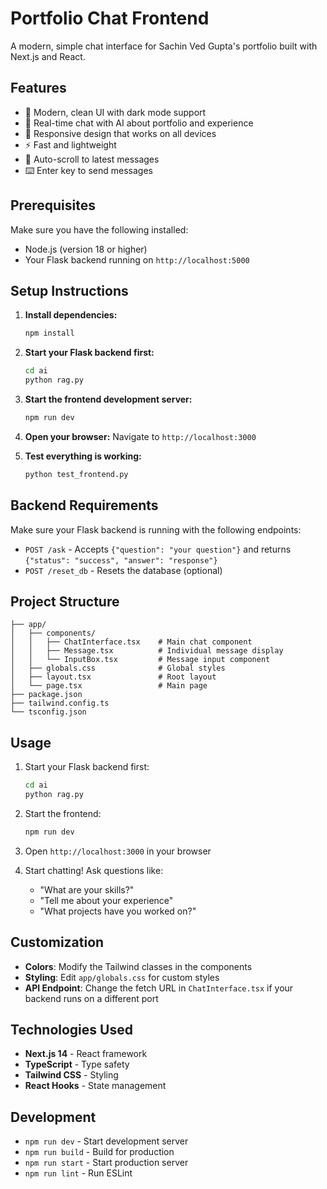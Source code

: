 # Portfolio Chat Frontend

A modern, simple chat interface for Sachin Ved Gupta's portfolio built with Next.js and React.

## Features

- 🎨 Modern, clean UI with dark mode support
- 💬 Real-time chat with AI about portfolio and experience
- 📱 Responsive design that works on all devices
- ⚡ Fast and lightweight
- 🔄 Auto-scroll to latest messages
- ⌨️ Enter key to send messages

## Prerequisites

Make sure you have the following installed:

- Node.js (version 18 or higher)
- Your Flask backend running on `http://localhost:5000`

## Setup Instructions

1. **Install dependencies:**

   ```bash
   npm install
   ```

2. **Start your Flask backend first:**

   ```bash
   cd ai
   python rag.py
   ```

3. **Start the frontend development server:**

   ```bash
   npm run dev
   ```

4. **Open your browser:**
   Navigate to `http://localhost:3000`

5. **Test everything is working:**

   ```bash
   python test_frontend.py
   ```

## Backend Requirements

Make sure your Flask backend is running with the following endpoints:

- `POST /ask` - Accepts `{"question": "your question"}` and returns `{"status": "success", "answer": "response"}`
- `POST /reset_db` - Resets the database (optional)

## Project Structure

```
├── app/
│   ├── components/
│   │   ├── ChatInterface.tsx    # Main chat component
│   │   ├── Message.tsx          # Individual message display
│   │   └── InputBox.tsx         # Message input component
│   ├── globals.css              # Global styles
│   ├── layout.tsx               # Root layout
│   └── page.tsx                 # Main page
├── package.json
├── tailwind.config.ts
└── tsconfig.json
```

## Usage

1. Start your Flask backend first:

   ```bash
   cd ai
   python rag.py
   ```

2. Start the frontend:

   ```bash
   npm run dev
   ```

3. Open `http://localhost:3000` in your browser

4. Start chatting! Ask questions like:
   - "What are your skills?"
   - "Tell me about your experience"
   - "What projects have you worked on?"

## Customization

- **Colors**: Modify the Tailwind classes in the components
- **Styling**: Edit `app/globals.css` for custom styles
- **API Endpoint**: Change the fetch URL in `ChatInterface.tsx` if your backend runs on a different port

## Technologies Used

- **Next.js 14** - React framework
- **TypeScript** - Type safety
- **Tailwind CSS** - Styling
- **React Hooks** - State management

## Development

- `npm run dev` - Start development server
- `npm run build` - Build for production
- `npm run start` - Start production server
- `npm run lint` - Run ESLint
